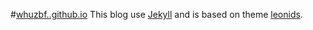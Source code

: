 #[whuzbf..github.io](http://whuzbf.github.io/)
This blog use [Jekyll](http://jekyllrb.com) and is based on theme [leonids](https://github.com/renyuanz/leonids).